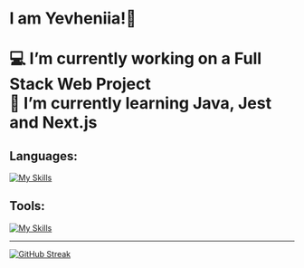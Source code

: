 # I am Yevheniia!👋<br><br>💻 I’m currently working on a Full Stack Web Project<br>📖 I’m currently learning Java, Jest and Next.js<br>

## Languages:
[![My Skills](https://skillicons.dev/icons?i=html,css,js,java,materialui,mongodb,nodejs,express,react,tailwind)](https://skillicons.dev)

## Tools:
[![My Skills](https://skillicons.dev/icons?i=git,postman,vite,vscode,idea,atom)](https://skillicons.dev)


---

[![GitHub Streak](https://streak-stats.demolab.com?user=YevheniiaSimaka&theme=gotham&hide_border=true)](https://git.io/streak-stats)

